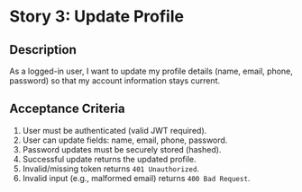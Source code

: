 # Story 3: Update Profile

## Description
As a logged-in user, I want to update my profile details (name, email, phone, password) so that my account information stays current.

## Acceptance Criteria
1. User must be authenticated (valid JWT required).
2. User can update fields: name, email, phone, password.
3. Password updates must be securely stored (hashed).
4. Successful update returns the updated profile.
5. Invalid/missing token returns `401 Unauthorized`.
6. Invalid input (e.g., malformed email) returns `400 Bad Request`.

